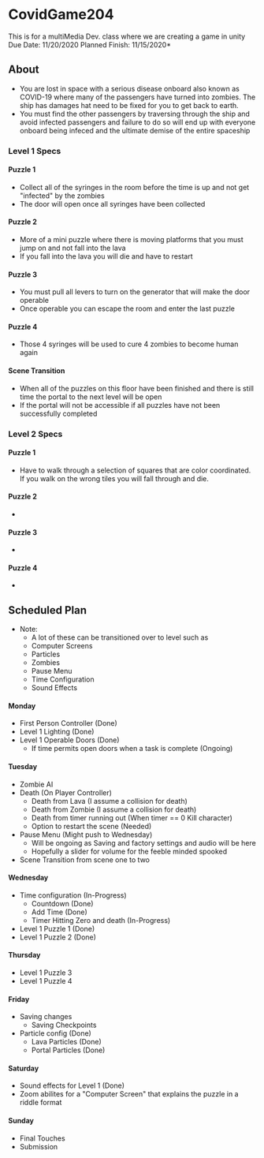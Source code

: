 # CovidGame204
This is for a multiMedia Dev. class where we are creating a game in unity
Due Date: 11/20/2020 Planned Finish: 11/15/2020*
## About
- You are lost in space with a serious disease onboard also known as COVID-19 where many of the passengers have turned into zombies. The ship has damages hat need to be fixed for you to get back to earth.
- You must find the other passengers by traversing through the ship and avoid infected passengers and failure to do so will end up with everyone onboard being infeced and the ultimate demise of the entire spaceship 

### Level 1 Specs

#### Puzzle 1
- Collect all of the syringes in the room before the time is up and not get "infected" by the zombies
- The door will open once all syringes have been collected

#### Puzzle 2
- More of a mini puzzle where there is moving platforms that you must jump on and not fall into the lava
- If you fall into the lava you will die and have to restart

#### Puzzle 3
- You must pull all levers to turn on the generator that will make the door operable
- Once operable you can escape the room and enter the last puzzle

#### Puzzle 4
- Those 4 syringes will be used to cure 4 zombies to become human again

#### Scene Transition
- When all of the puzzles on this floor have been finished and there is still time the portal to the next level will be open
- If the portal will not be accessible if all puzzles have not been successfully completed

### Level 2 Specs

#### Puzzle 1
- Have to walk through a selection of squares that are color coordinated. If you walk on the wrong tiles you will fall through and die.

#### Puzzle 2
-

#### Puzzle 3
-

#### Puzzle 4
- 

## Scheduled Plan
- Note:
  - A lot of these can be transitioned over to level such as
   - Computer Screens
   - Particles
   - Zombies
   - Pause Menu
   - Time Configuration
   - Sound Effects
   
#### Monday
- First Person Controller (Done)
- Level 1 Lighting (Done)
- Level 1 Operable Doors (Done)
  - If time permits open doors when a task is complete (Ongoing)

#### Tuesday
- Zombie AI
- Death (On Player Controller)
  - Death from Lava (I assume a collision for death)
  - Death from Zombie (I assume a collision for death)
  - Death from timer running out (When timer == 0 Kill character)
   - Option to restart the scene (Needed)
- Pause Menu (Might push to Wednesday)
  - Will be ongoing as Saving and factory settings and audio will be here 
  - Hopefully a slider for volume for the feeble minded spooked
- Scene Transition from scene one to two

#### Wednesday
- Time configuration (In-Progress)
  - Countdown (Done)
  - Add Time (Done)
  - Timer Hitting Zero and death (In-Progress)
- Level 1 Puzzle 1 (Done)
- Level 1 Puzzle 2 (Done)

#### Thursday
- Level 1 Puzzle 3
- Level 1 Puzzle 4

#### Friday
- Saving changes
  - Saving Checkpoints
- Particle config (Done)
  - Lava Particles (Done)
  - Portal Particles (Done)

#### Saturday
- Sound effects for Level 1 (Done)
- Zoom abilites for a "Computer Screen" that explains the puzzle in a riddle format

#### Sunday
- Final Touches 
- Submission 

